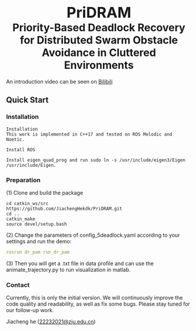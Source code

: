 <h1 align="center">
  <span style="font-size: 40px;">PriDRAM</span> <!-- 将字体大小从30px调整到40px -->
  <br> <!-- 在描述文字之前的换行保持不变 -->
  Priority-Based Deadlock Recovery for Distributed Swarm Obstacle Avoidance in Cluttered Environments
</h1>


An introduction video can be seen on  [Bilibili](https://www.bilibili.com/video/BV19DYAe3EVi/?spm_id_from=333.999.list.card_archive.click&vd_source=2421d86d062a73ffa2c05fb6487e7fcf)


## Quick Start

### Installation

```
Installation
This work is implemented in C++17 and tested on ROS Melodic and Noetic.

Install ROS

Install eigen_quad_prog and run sudo ln -s /usr/include/eigen3/Eigen /usr/include/Eigen.
```

### Preparation

(1) Clone and build the package

```
cd catkin_ws/src
https://github.com/JiachengHekdk/PriDRAM.git
cd .. 
catkin_make  
source devel/setup.bash  
```

(2) Change the parameters of config_5deadlock.yaml according to your settings and run the demo:

```yaml
rosrun dr_pam run_dr_pam
```
(3) Then you will get a .txt file in data profile and can use the animate_trajectory.py to run visualization in matlab.
### Contact
Currently, this is only the initial version. We will continuously improve the code quality and readability, as well as fix some bugs. Please stay tuned for our follow-up work.

Jiacheng he (22232021@zju.edu.cn)
